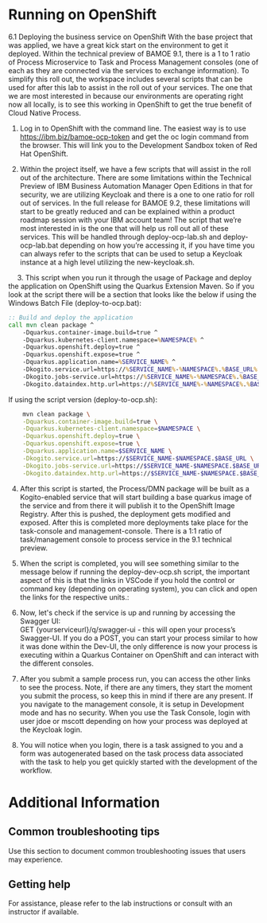 # Running on OpenShift

6.1	Deploying the business service on OpenShift
With the base project that was applied, we have a great kick start on the environment to get it deployed. Within the technical preview of BAMOE 9.1, there is a 1 to 1 ratio of Process Microservice to Task and Process Management consoles (one of each as they are connected via the services to exchange information). To simplify this roll out, the workspace includes several scripts that can be used for after this lab to assist in the roll out of your services. The one that we are most interested in because our environments are operating right now all locally, is to see this working in OpenShift to get the true benefit of Cloud Native Process.

1.	Log in to OpenShift with the command line. The easiest way is to use https://ibm.biz/bamoe-ocp-token and get the oc login command from the browser. This will link you to the Development Sandbox token of Red Hat OpenShift. 

2.	Within the project itself, we have a few scripts that will assist in the roll out of the architecture. There are some limitations within the Technical Preview of IBM Business Automation Manager Open Editions in that for security, we are utilizing Keycloak and there is a one to one ratio for roll out of services. In the full release for BAMOE 9.2, these limitations will start to be greatly reduced and can be explained within a product roadmap session with your IBM account team! The script that we’re most interested in is the one that will help us roll out all of these services. This will be handled through deploy-ocp-lab.sh and deploy-ocp-lab.bat depending on how you’re accessing it, if you have time you can always refer to the scripts that can be used to setup a Keycloak instance at a high level utilizing the new-keycloak.sh. 


 
3.	This script when you run it through the usage of Package and deploy the application on OpenShift using the Quarkus Extension Maven. So if you look at the script there will be a section that looks like the below if using the Windows Batch File (deploy-to-ocp.bat):

```bat
:: Build and deploy the application
call mvn clean package ^
    -Dquarkus.container-image.build=true ^
    -Dquarkus.kubernetes-client.namespace=%NAMESPACE% ^
    -Dquarkus.openshift.deploy=true ^
    -Dquarkus.openshift.expose=true ^
    -Dquarkus.application.name=%SERVICE_NAME% ^
    -Dkogito.service.url=https://%SERVICE_NAME%-%NAMESPACE%.%BASE_URL% ^
    -Dkogito.jobs-service.url=https://%SERVICE_NAME%-%NAMESPACE%.%BASE_URL% ^
    -Dkogito.dataindex.http.url=https://%SERVICE_NAME%-%NAMESPACE%.%BASE_URL%
```
If using the script version (deploy-to-ocp.sh):
```sh
    mvn clean package \
    -Dquarkus.container-image.build=true \
    -Dquarkus.kubernetes-client.namespace=$NAMESPACE \
    -Dquarkus.openshift.deploy=true \
    -Dquarkus.openshift.expose=true \
    -Dquarkus.application.name=$SERVICE_NAME \
    -Dkogito.service.url=https://$SERVICE_NAME-$NAMESPACE.$BASE_URL \
    -Dkogito.jobs-service.url=https://$SERVICE_NAME-$NAMESPACE.$BASE_URL \
    -Dkogito.dataindex.http.url=https://$SERVICE_NAME-$NAMESPACE.$BASE_URL
```

4.	After this script is started, the Process/DMN package will be built as a Kogito-enabled service that will start building a base quarkus image of the service and from there it will publish it to the OpenShift Image Registry. After this is pushed, the deployment gets modified and exposed. After this is completed more deployments take place for the task-console and management-console. There is a 1:1 ratio of task/management console to process service in the 9.1 technical preview.

5.	When the script is completed, you will see something similar to the message below if running the deploy-dev-ocp.sh script, the important aspect of this is that the links in VSCode if you hold the control or command key (depending on operating system), you can click and open the links for the respective units.:
 
6.	Now, let's check if the service is up and running by accessing the Swagger UI:  
GET {yourserviceurl}/q/swagger-ui  - this will open your process’s Swagger-UI. If you do a POST, you can start your process similar to how it was done within the Dev-UI, the only difference is now your process is executing within a Quarkus Container on OpenShift and can interact with the different consoles. 
  
7.	After you submit a sample process run, you can access the other links to see the process. Note, if there are any timers, they start the moment you submit the process, so keep this in mind if there are any present. If you navigate to the management console, it is setup in Development mode and has no security. When you use the Task Console, login with user jdoe or mscott depending on how your process was deployed at the Keycloak login.

8.	You will notice when you login, there is a task assigned to you and a form was autogenerated based on the task process data associated with the task to help you get quickly started with the development of the workflow.


<!-- ## Deploying the business service on OpenShift

1. Log in to OpenShift with the command line using the token from https://ibm.biz/bamoe-ocp-token

2. Package and deploy the application on OpenShift using the Quarkus Extension Maven:
   ```
   mvn clean package -Dquarkus.openshift.deployment=true
   ```

3. Get the service URL using the oc cli tool:
   ```
   oc get route/cc-application-approval
   ```

4. Check if the service is up and running by accessing the Swagger UI:
   GET {yourserviceurl}/q/swagger-ui

## Deploying the Management Console

5. Open the OpenShift environment and locate the "mngmt-console" deployment.

6. Set the environment variable RUNTIME_TOOLS_MANAGEMENT_CONSOLE_DATA_INDEX_ENDPOINT with your-service-url/graphql.

7. Expose the service route using the following commands:
   ```
   oc expose pod mgmt-console --port=8080 --name=mgmt-console-service
   oc expose svc/mgmt-console-service
   oc get route mgmt-console-service
   ``` -->

# Additional Information

## Common troubleshooting tips

Use this section to document common troubleshooting issues that users may experience.

## Getting help

For assistance, please refer to the lab instructions or consult with an instructor if available.

